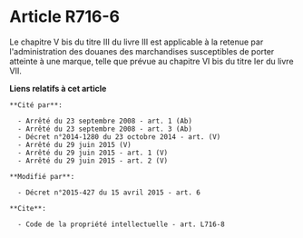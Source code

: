 # Article R716-6

Le chapitre V bis du titre III du livre III est applicable à la retenue par l'administration des douanes des marchandises
susceptibles de porter atteinte à une marque, telle que prévue au chapitre VI bis du titre Ier du livre VII.

**Liens relatifs à cet article**

	**Cité par**:

	  - Arrêté du 23 septembre 2008 - art. 1 (Ab)
	  - Arrêté du 23 septembre 2008 - art. 3 (Ab)
	  - Décret n°2014-1280 du 23 octobre 2014 - art. (V)
	  - Arrêté du 29 juin 2015 (V)
	  - Arrêté du 29 juin 2015 - art. 1 (V)
	  - Arrêté du 29 juin 2015 - art. 2 (V)

	**Modifié par**:

	  - Décret n°2015-427 du 15 avril 2015 - art. 6

	**Cite**:

	  - Code de la propriété intellectuelle - art. L716-8
